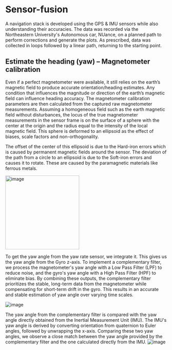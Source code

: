 # Sensor-fusion
A navigation stack is developed using the GPS & IMU sensors while also understanding their accuracies. The data was recorded via the Northeastern University's Autonomous car, NUance, on a planned path to perform corrections and generate the plots. As prescribed, data was collected in loops followed by a linear path, returning to the starting point.

## Estimate the heading (yaw) – Magnetometer calibration
Even if a perfect magnetometer were available, it still relies on the earth’s magnetic field to produce accurate orientation/heading estimates. Any condition that influences the magnitude or direction of the earth’s magnetic field can influence heading accuracy. The magnetometer calibration
parameters are then calculated from the captured raw magnetometer measurements. Assuming a homogeneous field such as the earth magnetic field without disturbances, the locus of the true magnetometer measurements in the sensor frame is on the surface of a sphere with the center at the origin and the radius equal to the intensity of the local magnetic field. This sphere is deformed to an ellipsoid as the effect of biases, scale factors and non-orthogonality.

The offset of the center of this ellipsoid is due to the Hard-iron errors which is caused by permanent magnetic fields around the sensor. The deviation of the path from a circle to an ellipsoid is due to the Soft-iron errors and causes it to rotate. These are caused by the paramagnetic materials like ferrous metals.

<img width="230" alt="image" src="https://github.com/PanchalM19/Sensor-fusion/assets/115374409/31187334-6dc9-4ac7-bac5-fd0428b7cfc4">

To get the yaw angle from the yaw rate sensor, we integrate it. This gives us the yaw angle from the Gyro z-axis. To implement a complementary filter, we process the magnetometer's yaw angle with a Low Pass Filter (LPF) to reduce noise, and the gyro's yaw angle with a High Pass Filter (HPF) to eliminate bias. By combining these outputs, the complementary filter prioritizes the stable, long-term data from the magnetometer while compensating for short-term drift in the gyro. This results in an accurate and stable estimation of yaw angle over varying time scales.

![image](https://github.com/PanchalM19/Sensor-fusion/assets/115374409/ece630d8-6675-4aaf-8628-604bbfb431d5)

The yaw angle from the complementary filter is compared with the yaw angle directly obtained from the Inertial Measurement Unit (IMU). The IMU's yaw angle is derived by converting orientation from quaternion to Euler angles, followed by unwrapping the x-axis. Comparing these two yaw angles, we observe a close match between the yaw angle provided by the complementary filter and the one calculated directly from the IMU.
![image](https://github.com/PanchalM19/Sensor-fusion/assets/115374409/e374a730-2fae-4f58-8411-c686ebd37657)



